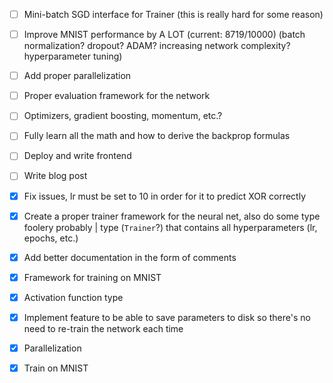 - [ ] Mini-batch SGD interface for Trainer (this is really hard for some reason)
- [ ] Improve MNIST performance by A LOT (current: 8719/10000) (batch normalization? dropout? ADAM? increasing network complexity? hyperparameter tuning)
- [ ] Add proper parallelization
- [ ] Proper evaluation framework for the network
- [ ] Optimizers, gradient boosting, momentum, etc.?
- [ ] Fully learn all the math and how to derive the backprop formulas
- [ ] Deploy and write frontend
- [ ] Write blog post

- [x] Fix issues, lr must be set to 10 in order for it to predict XOR correctly
- [x] Create a proper trainer framework for the neural net, also do some type foolery probably | type (`Trainer`?) that contains all hyperparameters (lr, epochs, etc.)
- [x] Add better documentation in the form of comments
- [x] Framework for training on MNIST
- [x] Activation function type
- [x] Implement feature to be able to save parameters to disk so there's no need to re-train the network each time
- [x] Parallelization
- [x] Train on MNIST 
